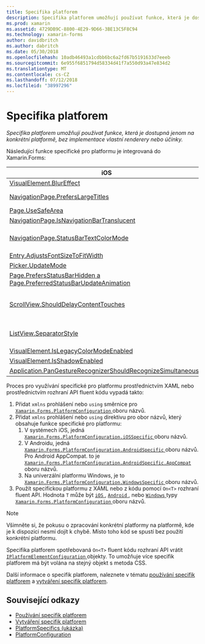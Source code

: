 ```yaml
---
title: Specifika platforem
description: Specifika platforem umožňují používat funkce, která je dostupná jenom na konkrétní platformě, bez implementace vlastní renderery nebo účinky.
ms.prod: xamarin
ms.assetid: 4729DB9C-8800-4E29-9D66-3BE13C5F8C94
ms.technology: xamarin-forms
author: davidbritch
ms.author: dabritch
ms.date: 05/30/2018
ms.openlocfilehash: 10adb46493a1cdbb6bc6a2fd67b5191633d7eeeb
ms.sourcegitcommit: 6e955f6851794d58334d41f7a550d93a47e834d2
ms.translationtype: MT
ms.contentlocale: cs-CZ
ms.lasthandoff: 07/12/2018
ms.locfileid: "38997296"
---
```

# <a name="platform-specifics"></a>Specifika platforem

_Specifika platforem umožňují používat funkce, která je dostupná jenom na konkrétní platformě, bez implementace vlastní renderery nebo účinky._

Následující funkce specifické pro platformu je integrovaná do Xamarin.Forms:

|iOS|Android|Windows|
|--- |--- |--- |
|[VisualElement.BlurEffect](~/xamarin-forms/platform/platform-specifics/consuming/ios.md#blur)|[Application.WindowSoftInputModeAdjust](~/xamarin-forms/platform/platform-specifics/consuming/android.md#soft_input_mode)|[Page.ToolbarPlacement](~/xamarin-forms/platform/platform-specifics/consuming/windows.md#toolbar_placement)|
|[NavigationPage.PrefersLargeTitles](~/xamarin-forms/platform/platform-specifics/consuming/ios.md#large_title)|[ListView.IsFastScrollEnabled](~/xamarin-forms/platform/platform-specifics/consuming/android.md#fastscroll)|[MasterDetailPage.CollapsedPaneWidth a MasterDetailPage.CollapseStyle](~/xamarin-forms/platform/platform-specifics/consuming/windows.md#collapsable_navigation_bar)|
|[Page.UseSafeArea](~/xamarin-forms/platform/platform-specifics/consuming/ios.md#safe_area_layout)|[TabbedPage.IsSwipePagingEnabled](~/xamarin-forms/platform/platform-specifics/consuming/android.md#enable_swipe_paging)|[WebView.IsJavaScriptAlertEnabled](~/xamarin-forms/platform/platform-specifics/consuming/windows.md#webview-javascript-alert)
|[NavigationPage.IsNavigationBarTranslucent](~/xamarin-forms/platform/platform-specifics/consuming/ios.md#translucent_navigation_bar)|[VisualElement.Elevation](~/xamarin-forms/platform/platform-specifics/consuming/android.md#elevation)|[SearchBar.IsSpellCheckEnabled](~/xamarin-forms/platform/platform-specifics/consuming/windows.md#searchbar-spellcheck)
|[NavigationPage.StatusBarTextColorMode](~/xamarin-forms/platform/platform-specifics/consuming/ios.md#status_bar_color_mode)|[Application.SendDisappearingEventOnPause Application.SendAppearingEventOnResume a Application.ShouldPreserveKeyboardOnResume](~/xamarin-forms/platform/platform-specifics/consuming/android.md#disable_lifecycle_events)|[InputView.DetectReadingOrderFromContent Label.DetectReadingOrderFromContent](~/xamarin-forms/platform/platform-specifics/consuming/windows.md#inputview-readingorder)
|[Entry.AdjustsFontSizeToFitWidth](~/xamarin-forms/platform/platform-specifics/consuming/ios.md#adjust_font_size)|[WebView.MixedContentMode](~/xamarin-forms/platform/platform-specifics/consuming/android.md#webview-mixed-content)|[VisualElement.IsLegacyColorModeEnabled](~/xamarin-forms/platform/platform-specifics/consuming/windows.md#legacy-color-mode)|
|[Picker.UpdateMode](~/xamarin-forms/platform/platform-specifics/consuming/ios.md#picker_update_mode)|[Entry.ImeOptions](~/xamarin-forms/platform/platform-specifics/consuming/android.md#entry-imeoptions)|[ListView.SelectionMode](~/xamarin-forms/platform/platform-specifics/consuming/windows.md#listview-selectionmode)|
|[Page.PrefersStatusBarHidden a Page.PreferredStatusBarUpdateAnimation](~/xamarin-forms/platform/platform-specifics/consuming/ios.md#set_status_bar_visibility)|[VisualElement.IsLegacyColorModeEnabled](~/xamarin-forms/platform/platform-specifics/consuming/android.md#legacy-color-mode)|[TabbedPage.HeaderIconsEnabled a TabbedPage.HeaderIconsSize](~/xamarin-forms/platform/platform-specifics/consuming/windows.md#tabbedpage-icons)|
|[ScrollView.ShouldDelayContentTouches](~/xamarin-forms/platform/platform-specifics/consuming/ios.md#delay_content_touches)|[Button.UseDefaultPadding a Button.UseDefaultShadow](~/xamarin-forms/platform/platform-specifics/consuming/android.md#button-padding-shadow)|[VisualElement.AccessKey, VisualElement.AccessKeyPlacement, VisualElement.AccessKeyHorizontalOffset a VisualElement.AccessKeyVerticalOffset](~/xamarin-forms/platform/platform-specifics/consuming/windows.md#visualelement-accesskeys)|
|[ListView.SeparatorStyle](~/xamarin-forms/platform/platform-specifics/consuming/ios.md#listview-separatorstyle)|[TabbedPage.ToolbarPlacement TabbedPage.BarItemColor a TabbedPage.BarSelectedItemColor](~/xamarin-forms/platform/platform-specifics/consuming/android.md#tabbedpage-toolbar)|
|[VisualElement.IsLegacyColorModeEnabled](~/xamarin-forms/platform/platform-specifics/consuming/ios.md#legacy-color-mode)|
|[VisualElement.IsShadowEnabled](~/xamarin-forms/platform/platform-specifics/consuming/ios.md#drop-shadow)|
|[Application.PanGestureRecognizerShouldRecognizeSimultaneously](~/xamarin-forms/platform/platform-specifics/consuming/ios.md#simultaneous-pan-gesture)|

Proces pro využívání specifické pro platformu prostřednictvím XAML nebo prostřednictvím rozhraní API fluent kódu vypadá takto:

1. Přidat `xmlns` prohlášení nebo `using` směrnice pro [ `Xamarin.Forms.PlatformConfiguration` ](xref:Xamarin.Forms.PlatformConfiguration) oboru názvů.
1. Přidat `xmlns` prohlášení nebo `using` direktivu pro obor názvů, který obsahuje funkce specifické pro platformu:
    1. V systémech iOS, jedná [ `Xamarin.Forms.PlatformConfiguration.iOSSpecific` ](xref:Xamarin.Forms.PlatformConfiguration.iOSSpecific) oboru názvů.
    1. V Androidu, jedná [ `Xamarin.Forms.PlatformConfiguration.AndroidSpecific` ](xref:Xamarin.Forms.PlatformConfiguration.AndroidSpecific) oboru názvů. Pro Android AppCompat. to je [ `Xamarin.Forms.PlatformConfiguration.AndroidSpecific.AppCompat` ](xref:Xamarin.Forms.PlatformConfiguration.AndroidSpecific.AppCompat) oboru názvů.
    1. Na univerzální platformu Windows, je to [ `Xamarin.Forms.PlatformConfiguration.WindowsSpecific` ](xref:Xamarin.Forms.PlatformConfiguration.WindowsSpecific) oboru názvů.
1. Použít specifickou platformu z XAML nebo z kódu pomocí `On<T>` rozhraní fluent API. Hodnota `T` může být [ `iOS` ](xref:Xamarin.Forms.PlatformConfiguration.iOS), [ `Android` ](xref:Xamarin.Forms.PlatformConfiguration.Android), nebo [ `Windows` ](xref:Xamarin.Forms.PlatformConfiguration.Windows) typy [ `Xamarin.Forms.PlatformConfiguration` ](xref:Xamarin.Forms.PlatformConfiguration) oboru názvů.

> [!NOTE]
> Všimněte si, že pokusu o zpracování konkrétní platformy na platformě, kde je k dispozici nesmí dojít k chybě. Místo toho kód se spustí bez použití konkrétní platformu.

Specifika platforem spotřebovaná `On<T>` fluent kódu rozhraní API vrátit [ `IPlatformElementConfiguration` ](xref:Xamarin.Forms.IPlatformElementConfiguration`2) objekty. To umožňuje více specifik platforem má být volána na stejný objekt s metoda CSS.

Další informace o specifik platforem, naleznete v tématu [používání specifik platforem](~/xamarin-forms/platform/platform-specifics/consuming/index.md) a [vytváření specifik platforem](~/xamarin-forms/platform/platform-specifics/creating.md).


## <a name="related-links"></a>Související odkazy

- [Používání specifik platforem](~/xamarin-forms/platform/platform-specifics/consuming/index.md)
- [Vytváření specifik platforem](~/xamarin-forms/platform/platform-specifics/creating.md)
- [PlatformSpecifics (ukázka)](https://developer.xamarin.com/samples/xamarin-forms/userinterface/platformspecifics/)
- [PlatformConfiguration](xref:Xamarin.Forms.PlatformConfiguration)
